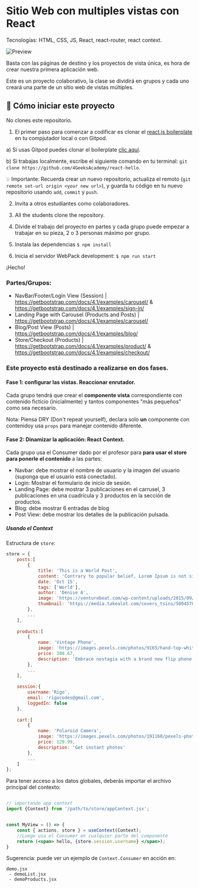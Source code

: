 # Sitio Web con multiples vistas con React 

Tecnologías: HTML, CSS, JS, React, react-router, react context.

![Preview](https://github.com/breatheco-de/exercise-multi-view-react-collaborative-website/blob/master/preview.gif?raw=true)

Basta con las páginas de destino y los proyectos de vista única, es hora de crear nuestra primera aplicación web.

Este es un proyecto colaborativo, la clase se dividirá en grupos y cada uno creará una parte de un sitio web de vistas múltiples.

## 🌱  Cómo iniciar este proyecto

No clones este repositorio.

1. El primer paso para comenzar a codificar es clonar el [react.js boilerplate](https://github.com/4GeeksAcademy/react-hello) en tu compjutador local o con Gitpod.

a) Si usas Gitpod puedes clonar el boilerplate [clic aquí](https://gitpod.io#https://github.com/4GeeksAcademy/react-hello).

b) Si trabajas localmente, escribe el siguiente comando en tu terminal: `git clone https://github.com/4GeeksAcademy/react-hello`.

💡 Importante: Recuerda crear un nuevo repositorio, actualiza el remoto (`git remote set-url origin <your new url>`), y guarda tu código en tu nuevo repositorio usando `add`, `commit` y `push`.

2. Invita a otros estudiantes como colaboradores.

3. All the students clone the repository.

4. Divide el trabajo del proyecto en partes y cada grupo puede empezar a trabajar en su pieza, 2 o 3 personas máximo por grupo.

5. Instala las dependencias `$ npm install`

6. Inicia el servidor WebPack development: `$ npm run start`

¡Hecho!

### Partes/Grupos:

- NavBar/Footer/Login View (Session) |
https://getbootstrap.com/docs/4.1/examples/carousel/ & https://getbootstrap.com/docs/4.1/examples/sign-in/
- Landing Page with Carousel (Products and Posts) | 
https://getbootstrap.com/docs/4.1/examples/carousel/
- Blog/Post View (Posts) | 
https://getbootstrap.com/docs/4.1/examples/blog/
- Store/Checkout (Products) | 
https://getbootstrap.com/docs/4.1/examples/product/ & https://getbootstrap.com/docs/4.1/examples/checkout/

### Este proyecto está destinado a realizarse en dos fases.

#### Fase 1: configurar las vistas. Reaccionar enrutador.

Cada grupo tendrá que crear el **componente vista**  correspondiente con contenido ficticio (inicialmente) y tantos componentes "más pequeños" como sea necesario.

Nota: Piensa DRY (Don't repeat yourself), declara solo **un** componente con contenidoy usa ```props``` para manejar contenido diferente.

#### Fase 2: Dinamizar la aplicación: React Context.

Cada grupo usa el Consumer dado por el profesor para **para usar el store para ponerle el contenido** a las partes:

- Navbar: debe mostrar el nombre de usuario y la imagen del usuario (suponga que el usuario está conectado).
- Login: Mostrar el formulario de inicio de sesión.
- Landing Page: debe mostrar 3 publicaciones en el carrusel, 3 publicaciones en una cuadrícula y 3 productos en la sección de productos.
- Blog: debe mostrar 6 entradas de blog
- Post View: debe mostrar los detalles de la publicación pulsada.

##### Usando el Context

Estructura de `store`:

```javascript
store = {
    posts:[
        {
            title: 'This is a World Post',
            content: 'Contrary to popular belief, Lorem Ipsum is not simply random text. It has roots in a piece of classical Latin literature from 45 BC, making it over 2000 years old. Richard McClintock, a Latin professor at Hampden-Sydney College in Virginia, looked up one of the more obscure Latin words, consectetur, from a Lorem Ipsum passage, and going through the cites of the word in classical literature, discovered the undoubtable source. Lorem Ipsum comes from sections 1.10.32 and 1.10.33 of "de Finibus Bonorum et Malorum" (The Extremes of Good and Evil) by Cicero, written in 45 BC. This book is a treatise on the theory of ethics, very popular during the Renaissance. The first line of Lorem Ipsum, "Lorem ipsum dolor sit amet..", comes from a line in section 1.10.32.Contrary to popular belief, Lorem Ipsum is not simply random text. It has roots in a piece of classical Latin literature from 45 BC, making it over 2000 years old. Richard McClintock, a Latin professor at Hampden-Sydney College in Virginia, looked up one of the more obscure Latin words, consectetur, from a Lorem Ipsum passage, and going through the cites of the word in classical literature, discovered the undoubtable source. Lorem Ipsum comes from sections 1.10.32 and 1.10.33 of "de Finibus Bonorum et Malorum" (The Extremes of Good and Evil) by Cicero, written in 45 BC. This book is a treatise on the theory of ethics, very popular during the Renaissance. The first line of Lorem Ipsum, "Lorem ipsum dolor sit amet..", comes from a line in section 1.10.32. The standard chunk of Lorem Ipsum used since the 1500s is reproduced below for those interested. Sections 1.10.32 and 1.10.33 from "de Finibus Bonorum et Malorum" by Cicero are also reproduced in their exact original form, accompanied by English versions from the 1914 translation by H. Rackham.',
            date: 'Oct 15',
            tags: ['World'],
            author: 'Denise A',
            image: 'https://venturebeat.com/wp-content/uploads/2015/09/Screen-Shot-2015-09-03-at-13.43.14-e1441259794560.png',
            thumbnail: 'https://media.takealot.com/covers_tsins/50045787/50045787-1-listgrid.jpg'
        },
        ...
    ],
    
    products:[
        {
            name: 'Vintage Phone',
            image: 'https://images.pexels.com/photos/9165/hand-top-white-old.jpg?auto=compress&cs=tinysrgb&h=500&w=500',
            price: 300.67,
            description: 'Embrace nostagia with a brand new flip phone'
        },
        ...
    ],
    
    session:{
        username:'Rigo',
        email: 'rigocodes@gmail.com',
        loggedIn: false
    },
    
    cart:[
        {
            name: 'Polaroid Camera',
            image: 'https://images.pexels.com/photos/191160/pexels-photo-191160.jpeg?auto=compress&cs=tinysrgb&h=500&w=500',
            price: 129.99,
            description: 'Get instant photos'
        },
        ...
    ]
};
```

Para tener acceso a los datos globales, deberás importar el archivo principal del contexto:


```jsx

// importando app context
import {Context} from '/path/to/store/appContext.jsx';


const MyView = () => {
    const { actions, store } = useContext(Context);
    //Luego usa el Consumer en cualquier parte del componente
    return (<span> hello, {store.session.username} </span>);
}
```

Sugerencia: puede ver un ejemplo de ```Context.Consumer``` en acción en:

```
demo.jsx
 - demoList.jsx
 - demoProducts.jsx
```

